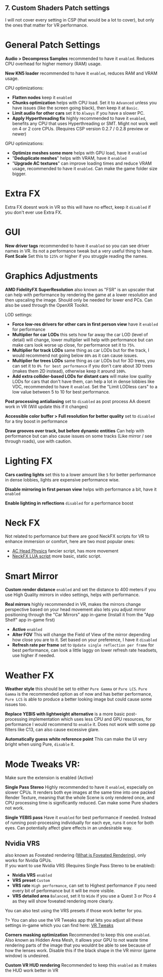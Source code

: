 ## 7. Custom Shaders Patch settings
I will not cover every setting in CSP (that would be a lot to cover), but only the ones that matter for VR performance.  

# General Patch Settings
**Audio > Decompress Samples** recommended to have it `enabled`. Reduces CPU overhead for higher memory (RAM) usage.  

**New KN5 loader** recommended to have it `enabled`, reduces RAM and VRAM usage.  

CPU optimizations:
- **Flatten nodes** keep it `enabled`  
- **Chunks optimization** helps with CPU load. Set it to `Advanced` unless you have issues (like the screen going black), then keep it at `Basic`.  
- **Limit audio for other cars** set it to `Always` if you have a slower PC.
- **Apply Hyperthreading fix** highly recommended to have it `enabled`, benefits any CPU that uses Hyperthreading or SMT. Might not work well on 4 or 2 core CPUs. (Requires CSP version 0.2.7 / 0.2.8 preview or newer) 

GPU optimizations: 
- **Optimize meshes some more** helps with GPU load, have it `enabled`  
- "**Deduplicate meshes**" helps with VRAM, have it `enabled`  
- "**Upgrade AC textures**" can improve loading times and reduce VRAM usage, recommended to have it `enabled`. Can make the game folder size bigger.  

# Extra FX
Extra FX doesnt work in VR so this will have no effect, keep it `disabled` if you don't ever use Extra FX.  

# GUI
**New driver tags** recommended to have it `enabled` so you can see driver names in VR. Its not a performance tweak but a very useful thing to have.  
**Font Scale** Set this to `125%` or higher if you struggle reading the names.  

# Graphics Adjustments
**AMD FidelityFX SuperResolution** also known as "FSR" is an upscaler that can help with performance by rendering the game at a lower resolution and then upscaling the image. Should only be needed for lower end PCs. Can also be used through the OpenXR Toolkit.

LOD settings:
- **Force low-res drivers for other cars in first person view** have it `enabled` for performance
- **Multiplier for car LODs** this sets how far away the car LOD (level of detail) will change, lower multiplier will help with performance but can make cars look worse up close, for performance set it to `75%`.
- **Multiplier for track LODs** same thing as car LODs but for the track, I would recommend not going below `80%` as it can cause issues.
- **Multiplier for trees LODs** same thing as car LODs but for 3D trees, you can set it to `0% for best performance` if you don't care about 3D trees (makes them 2D instead), otherwise keep it around `100%`.  
- **Add extra collider-based LODs for distant cars** will make low quality LODs for cars that don't have them, can help a lot in dense lobbies like VDC, recommended to have it `enabled`. Set the "Limit LODless cars" to a low value between 5 to 10 for best performance.

**Post processing antialiasing** set to `disabled` as post process AA doesnt work in VR (Will update this if it changes)  

**Accessible color buffer > Full resolution for better quality** set to `disabled` for a tiny boost in performance  

**Draw grooves over track, but before dynamic entities** Can help with performance but can also cause issues on some tracks (Like mirror / see through roads), use with caution.  

# Lighting FX
**Cars casting lights** set this to a lower amount like `5` for better performance in dense lobbies, lights are expensive performance wise.

**Disable mirroring in first person view** helps with performance a bit, have it `enabled`  

**Enable lighting in reflections** `disabled` for a performance boost  

# Neck FX
Not related to performance but there are good NeckFX scripts for VR to enhance immersion or comfort, here are two most popular ones: 
- [AC Head Physics](https://www.overtake.gg/downloads/ac-head-physics.68266) fancier script, has more movement  
- [NeckFX LUA script](https://www.overtake.gg/downloads/neckfx-lua-script-vr-stabilize.65087) more basic, static script.

# Smart Mirror
**Custom render distance** `enabled` and set the distance to 400 meters if you use High Quality mirrors in video settings, helps with performance.

**Real mirrors** highly recommended in VR, makes the mirrors change perspective based on your head movement also lets you adjust mirror positioning through the "Car Mirrors" app in-game (Install it from the "App Shelf" app in-game first)  
- **Active** `enabled`
- **Alter FOV** This will change the Field of View of the mirror depending how close you are to it. Set based on your preference, I have it `disabled`
- **Refresh rate per frame** set to `Update single reflection per frame` for best performance, can look a little laggy on lower refresh rate headsets, use higher if needed.

# Weather FX
**Weather style** this should be set to either `Pure Gamma` or `Pure LCS`. `Pure Gamma` is the recommended option as of now and has better performance, `Pure LCS` is able to produce a better looking image but could cause some issues too.  

**Replace YEBIS with lightweight alternative** is a more basic post-processing implementation which uses less CPU and GPU resources, for performance I would recommend to `enable` it. Does not work with some pp filters like C13, can also cause excessive glare.  

**Automatically guess white reference point** This can make the UI very bright when using Pure, `disable` it.  

# Mode Tweaks VR:
Make sure the extension is enabled (Active)  

**Single Pass Stereo** Highly recommended to have it `enabled`, especially on slower CPUs. It renders both eye images at the same time into one packed Render Texture, meaning that the whole Scene is only rendered once, and CPU processing time is significantly reduced. Can make some Pure shaders not work.  

**Single YEBIS pass** Have it `enabled` for best performance if needed. Instead of running post-processing individually for each eye, runs it once for both eyes. Can potentially affect glare effects in an undesirable way.  

## Nvidia VRS
also known as Foveated rendering ([What is Foveated Rendering](/foveated-rendering)), only works for Nvidia GPUs.  
If you want to use Nvidia VRS (Requires Single Pass Stereo to be enabled):  
- **Nvidia VRS** `enabled`
- **VRS preset** `Custom`
- **VRS rate** `High performance`, can set to Highest performance if you need every bit of performance but it will be more visible.
- **VRS detailed area** `Balanced`, set it to `Wide` if you use a Quest 3 or Pico 4 as they will show foveated rendering more clearly.

You can also test using the VRS presets if those work better for you.  

?> You can also use the VR Tweaks app that lets you adjust all these settings in-game which you can find here: [VR Tweaks](https://www.overtake.gg/downloads/vr-tweaks.76283/)

**Corners masking optimization** Recommended to keep this one `enabled`. Also known as Hidden Area Mesh, it allows your GPU to not waste time rendering parts of the image that you wouldnt be able to see because of how the lenses work. Disable this if the black shape in the VR mirror (game window) is undesired.    

**Custom VR HUD rendering** Recommended to keep this `enabled` as it makes the HUD work better in VR  
